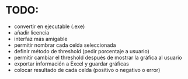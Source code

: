 # TODO:
- convertir en ejecutable (.exe)
- añadir licencia
- interfaz más amigable
- permitir nombrar cada celda seleccionada 
- definir método de threshold (pedir porcentaje a usuario)
- permitir cambiar el threshold después de mostrar la gráfica al usuario
- exportar información a Excel y guardar gráficas
- colocar resultado de cada celda (positivo o negativo o error)
